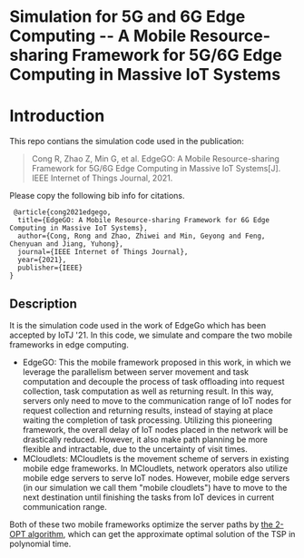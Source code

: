 # Simulation for 5G and 6G Edge Computing -- A Mobile Resource-sharing Framework for 5G/6G Edge Computing in Massive IoT Systems

# Introduction
This repo contians the simulation code used in the publication:
> Cong R, Zhao Z, Min G, et al. EdgeGO: A Mobile Resource-sharing Framework for 5G/6G Edge Computing in Massive IoT Systems[J]. IEEE Internet of Things Journal, 2021.

Please copy the following bib info for citations.

<pre><code> @article{cong2021edgego,
  title={EdgeGO: A Mobile Resource-sharing Framework for 6G Edge Computing in Massive IoT Systems},
  author={Cong, Rong and Zhao, Zhiwei and Min, Geyong and Feng, Chenyuan and Jiang, Yuhong},
  journal={IEEE Internet of Things Journal},
  year={2021},
  publisher={IEEE}
}
</code></pre>

## Description
It is the simulation code used in the work of EdgeGo which has been accepted by IoTJ '21. In this code, we simulate and compare the two mobile frameworks in edge computing.
* EdgeGO:
  This the mobile framework proposed in this work, in which we leverage the parallelism between server movement and task computation and decouple the process of task offloading into request collection, task computation as well as returning result. In this way, servers only need to move to the communication range of IoT nodes for request collection and returning results, instead of staying at place waiting the completion of task processing. Utilizing this pioneering framework, the overall delay of IoT nodes placed in the network will be drastically reduced. However, it also make path planning be more flexible and intractable, due to the uncertainty of visit times.
* MCloudlets:
  MCloudlets is the movement scheme of servers in existing mobile edge frameworks. In MCloudlets, network operators also utilize mobile edge servers to serve IoT nodes. However, mobile edge servers (in our simulation we call them "mobile cloudlets") have to move to the next destination until finishing the tasks from IoT devices in current communication range.

Both of these two mobile frameworks optimize the server paths by [the 2-OPT algorithm](https://en.wikipedia.org/wiki/2-opt), which can get the approximate optimal solution of the TSP in polynomial time.

  
